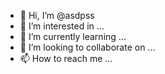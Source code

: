 - 👋 Hi, I’m @asdpss
- 👀 I’m interested in ...
- 🌱 I’m currently learning ...
- 💞️ I’m looking to collaborate on ...
- 📫 How to reach me ...

<!---
asdpss/asdpss is a ✨ special ✨ repository because its `README.md` (this file) appears on your GitHub profile.
You can click the Preview link to take a look at your changes.
--->
